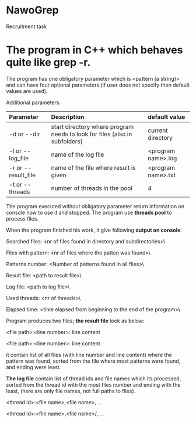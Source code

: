 # NawoGrep

Recruitment task

# The program in C++ which behaves quite like grep -r.

The program has one obligatory parameter which is <pattern (a string)> and can have four optional parameters (if user does not specify then default values are used).

Additional parameters:

| Parameter           | Description                                                                | default value        |
| :------------------ | :------------------------------------------------------------------------- | :------------------- |
| -d or --dir         | start directory where program needs to look for files (also in subfolders) | current directory    |
| -l or --log_file    | name of the log file                                                       | \<program name>\.log |
| -r or --result_file | name of the file where result is given                                     | \<program name>\.txt |
| -t or --threads     | number of threads in the pool                                              | 4                    |

The program executed without obligatory parameter return information on console how to use it and stopped. The program use **threads pool** to process files.

When the program finished his work, it give following **output on console**:

Searched files: \<nr of files found in directory and subdirectories>\

Files with pattern: \<nr of files where the patten was found>\

Patterns number: \<Number of patterns found in all files>\

Result file: \<path to result file>\

Log file: \<path to log file>\

Used threads: \<nr of threads>\

Elapsed time: \<time elapsed from beginning to the end of the program>\

Program produces two files; **the result file** look as below:

\<file path>\:\<line number>\: line content

\<file path>\:\<line number>\: line content

it contain list of all files (with line number and line content) where the pattern was found, sorted from the file where most patterns were found, and ending were least.

**The log file** contain list of thread ids and file names which its processed, sorted from the thread id with the most files number and ending with the least, (here are only file names, not full paths to files).

\<thread id>\:\<file name>\,\<file name>\, ...

\<thread id>\:\<file name>\,\<file name>/, ...
